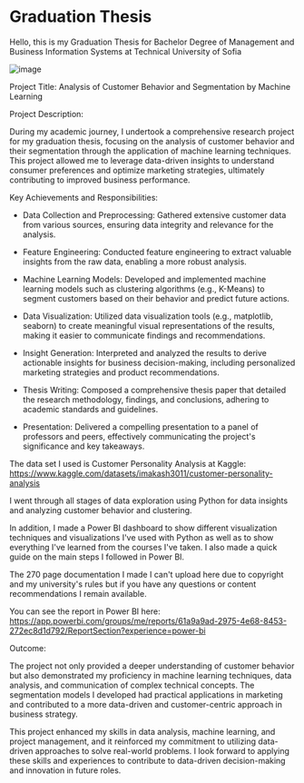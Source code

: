 # Graduation Thesis 

Hello, this is my Graduation Thesis for Bachelor Degree of Management and Business Information Systems at Technical University of Sofia

![image](https://github.com/krisibraynova01/Thesis_TechnicalUnifersityofSofia/assets/123834461/512c2da0-14f0-4e4a-a1bb-598b7e238c08)

Project Title: Analysis of Customer Behavior and Segmentation by Machine Learning

Project Description:

During my academic journey, I undertook a comprehensive research project for my graduation thesis, focusing on the analysis of customer behavior and their segmentation through the application of machine learning techniques. This project allowed me to leverage data-driven insights to understand consumer preferences and optimize marketing strategies, ultimately contributing to improved business performance.

Key Achievements and Responsibilities:

- Data Collection and Preprocessing: Gathered extensive customer data from various sources, ensuring data integrity and relevance for the analysis.

- Feature Engineering: Conducted feature engineering to extract valuable insights from the raw data, enabling a more robust analysis.

- Machine Learning Models: Developed and implemented machine learning models such as clustering algorithms (e.g., K-Means) to segment customers based on their behavior and predict future actions.

- Data Visualization: Utilized data visualization tools (e.g., matplotlib, seaborn) to create meaningful visual representations of the results, making it easier to communicate findings and recommendations.

- Insight Generation: Interpreted and analyzed the results to derive actionable insights for business decision-making, including personalized marketing strategies and product recommendations.

- Thesis Writing: Composed a comprehensive thesis paper that detailed the research methodology, findings, and conclusions, adhering to academic standards and guidelines.

- Presentation: Delivered a compelling presentation to a panel of professors and peers, effectively communicating the project's significance and key takeaways.

The data set I used is Customer Personality Analysis at Kaggle: https://www.kaggle.com/datasets/imakash3011/customer-personality-analysis

I went through all stages of data exploration using Python for data insights and analyzing customer behavior and clustering.

In addition, I made a Power BI dashboard to show different visualization techniques and visualizations I've used with Python as well as to show everything I've learned from the courses I've taken. I also made a quick guide on the main steps I followed in Power BI.

The 270 page documentation I made I can't upload here due to copyright and my university's rules but if you have any questions or content recommendations I remain available.

You can see the report in Power BI here: https://app.powerbi.com/groups/me/reports/61a9a9ad-2975-4e68-8453-272ec8d1d792/ReportSection?experience=power-bi

Outcome:

The project not only provided a deeper understanding of customer behavior but also demonstrated my proficiency in machine learning techniques, data analysis, and communication of complex technical concepts. The segmentation models I developed had practical applications in marketing and contributed to a more data-driven and customer-centric approach in business strategy.

This project enhanced my skills in data analysis, machine learning, and project management, and it reinforced my commitment to utilizing data-driven approaches to solve real-world problems. I look forward to applying these skills and experiences to contribute to data-driven decision-making and innovation in future roles.










